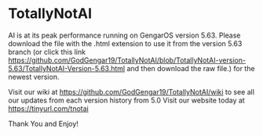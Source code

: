 # TotallyNotAI
AI is at its peak performance running on GengarOS version 5.63. Please download the file with the .html extension to use it from the version 5.63 branch (or click this link https://github.com/GodGengar19/TotallyNotAI/blob/TotallyNotAI-version-5.63/TotallyNotAI-Version-5.63.html and then download the raw file.) for the newest version. 

Visit our wiki at https://github.com/GodGengar19/TotallyNotAI/wiki to see all our updates from each version history from 5.0
Visit our website today at https://tinyurl.com/tnotai

Thank You and Enjoy!

